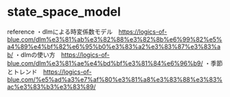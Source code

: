 # state_space_model

reference
・dlmによる時変係数モデル　https://logics-of-blue.com/dlm%e3%81%ab%e3%82%88%e3%82%8b%e6%99%82%e5%a4%89%e4%bf%82%e6%95%b0%e3%83%a2%e3%83%87%e3%83%ab/<bar>
・dlmの使い方　https://logics-of-blue.com/dlm%e3%81%ae%e4%bd%bf%e3%81%84%e6%96%b9/<bar>
・季節とトレンド　https://logics-of-blue.com/%e5%ad%a3%e7%af%80%e3%81%a8%e3%83%88%e3%83%ac%e3%83%b3%e3%83%89/ <bar>